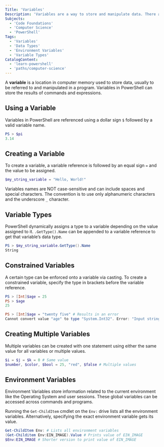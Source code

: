 ```yaml
---
Title: 'Variables'
Description: 'Variables are a way to store and manipulate data. There are multiple types including environment variables which can be created in variety of ways.'
Subjects:
  - 'Code Foundations'
  - 'Computer Science'
  - 'PowerShell'
Tags:
  - 'Variables'
  - 'Data Types'
  - 'Environment Variables'
  - 'Variable Types'
CatalogContent:
  - 'learn-powershell'
  - 'paths/computer-science'
---
```


A **variable** is a location in computer memory used to store data, usually to be referred to and manipulated in a program. Variables in PowerShell can store the results of commands and expressions.

## Using a Variable

Variables in PowerShell are referenced using a dollar sign `$` followed by a valid variable name.

```PowerShell
PS > $pi
3.14
```

## Creating a Variable

To create a variable, a variable reference is followed by an equal sign `=` and the value to be assigned. 

```PowerShell
$my_string_variable = "Hello, World!"
```

Variables names are NOT case-sensitive and can include spaces and special characters. The convention is to use only alphanumeric characters and the underscore `_` character.

## Variable Types

PowerShell dynamically assigns a type to a variable depending on the value assigned to it. `.GetType().Name` can be appended to a variable reference to get that variable’s data type.

```PowerShell
PS > $my_string_variable.GetType().Name
String
```

## Constrained Variables

A certain type can be enforced onto a variable via casting. To create a constrained variable, specify the type in brackets before the variable reference.

```PowerShell
PS > [Int]$age = 25
PS > $age
25

PS > [Int]$age = "twenty five" # Results in an error
Cannot convert value "age" to type "System.Int32". Error: "Input string was not in a correct format."
```

## Creating Multiple Variables

Multiple variables can be created with one statement using either the same value for all variables or multiple values.

```PowerShell
$i = $j = $k = 0 # Same value
$number, $color, $bool = 25, "red", $false # Multiple values
```

## Environment Variables

Environment Variables store information related to the current environment like the Operating System and user sessions. These global variables can be accessed across commands and programs.

Running the `Get-ChildItem` cmdlet on the `Env:` drive lists all the environment variables. Alternatively, specifying the exact environment variable gets its value. 

```PowerShell
Get-ChildItem Env: # Lists all environment variables
(Get-Childitem Env:EIN_IMAGE).Value # Prints value of EIN_IMAGE
$Env:EIN_IMAGE # Shorter version to print value of EIN_IMAGE
```
